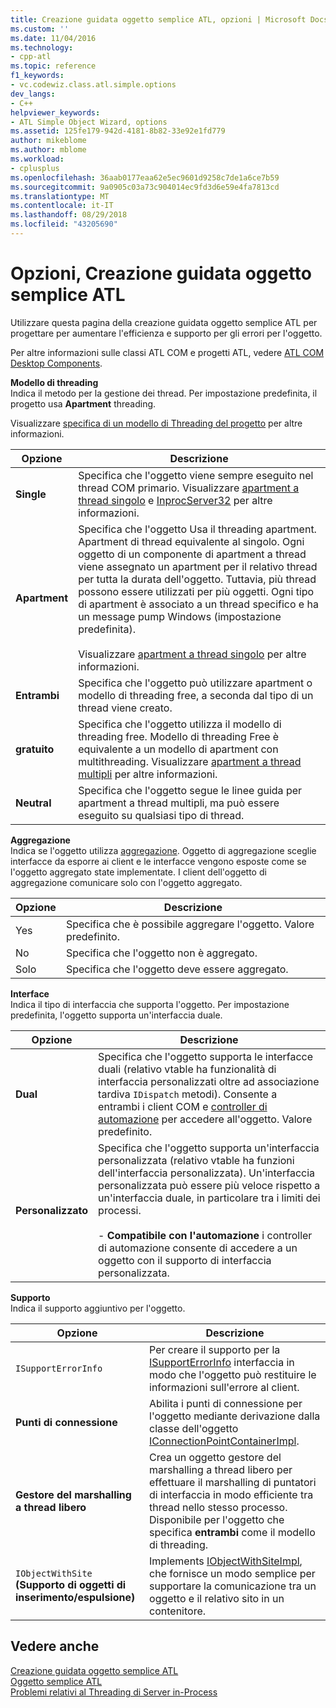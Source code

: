 ```yaml
---
title: Creazione guidata oggetto semplice ATL, opzioni | Microsoft Docs
ms.custom: ''
ms.date: 11/04/2016
ms.technology:
- cpp-atl
ms.topic: reference
f1_keywords:
- vc.codewiz.class.atl.simple.options
dev_langs:
- C++
helpviewer_keywords:
- ATL Simple Object Wizard, options
ms.assetid: 125fe179-942d-4181-8b82-33e92e1fd779
author: mikeblome
ms.author: mblome
ms.workload:
- cplusplus
ms.openlocfilehash: 36aab0177eaa62e5ec9601d9258c7de1a6ce7b59
ms.sourcegitcommit: 9a0905c03a73c904014ec9fd3d6e59e4fa7813cd
ms.translationtype: MT
ms.contentlocale: it-IT
ms.lasthandoff: 08/29/2018
ms.locfileid: "43205690"
---
```

# <a name="options-atl-simple-object-wizard"></a>Opzioni, Creazione guidata oggetto semplice ATL
Utilizzare questa pagina della creazione guidata oggetto semplice ATL per progettare per aumentare l'efficienza e supporto per gli errori per l'oggetto.  
  
 Per altre informazioni sulle classi ATL COM e progetti ATL, vedere [ATL COM Desktop Components](../../atl/atl-com-desktop-components.md).  
  
 **Modello di threading**  
 Indica il metodo per la gestione dei thread. Per impostazione predefinita, il progetto usa **Apartment** threading.  
  
 Visualizzare [specifica di un modello di Threading del progetto](../../atl/specifying-the-threading-model-for-a-project-atl.md) per altre informazioni.  
  
|Opzione|Descrizione|  
|------------|-----------------|  
|**Single**|Specifica che l'oggetto viene sempre eseguito nel thread COM primario. Visualizzare [apartment a thread singolo](/windows/desktop/com/single-threaded-apartments) e [InprocServer32](/windows/desktop/com/inprocserver32) per altre informazioni.|  
|**Apartment**|Specifica che l'oggetto Usa il threading apartment. Apartment di thread equivalente al singolo. Ogni oggetto di un componente di apartment a thread viene assegnato un apartment per il relativo thread per tutta la durata dell'oggetto. Tuttavia, più thread possono essere utilizzati per più oggetti. Ogni tipo di apartment è associato a un thread specifico e ha un message pump Windows (impostazione predefinita).<br /><br /> Visualizzare [apartment a thread singolo](/windows/desktop/com/single-threaded-apartments) per altre informazioni.|  
|**Entrambi**|Specifica che l'oggetto può utilizzare apartment o modello di threading free, a seconda dal tipo di un thread viene creato.|  
|**gratuito**|Specifica che l'oggetto utilizza il modello di threading free. Modello di threading Free è equivalente a un modello di apartment con multithreading. Visualizzare [apartment a thread multipli](/windows/desktop/com/multithreaded-apartments) per altre informazioni.|  
|**Neutral**|Specifica che l'oggetto segue le linee guida per apartment a thread multipli, ma può essere eseguito su qualsiasi tipo di thread.|  
  
 **Aggregazione**  
 Indica se l'oggetto utilizza [aggregazione](/windows/desktop/com/aggregation). Oggetto di aggregazione sceglie interfacce da esporre ai client e le interfacce vengono esposte come se l'oggetto aggregato state implementate. I client dell'oggetto di aggregazione comunicare solo con l'oggetto aggregato.  
  
|Opzione|Descrizione|  
|------------|-----------------|  
|Yes|Specifica che è possibile aggregare l'oggetto. Valore predefinito.|  
|No|Specifica che l'oggetto non è aggregato.|  
|Solo|Specifica che l'oggetto deve essere aggregato.|  
  
 **Interface**  
 Indica il tipo di interfaccia che supporta l'oggetto. Per impostazione predefinita, l'oggetto supporta un'interfaccia duale.  
  
|Opzione|Descrizione|  
|------------|-----------------|  
|**Dual**|Specifica che l'oggetto supporta le interfacce duali (relativo vtable ha funzionalità di interfaccia personalizzati oltre ad associazione tardiva `IDispatch` metodi). Consente a entrambi i client COM e [controller di automazione](../../mfc/automation-clients.md) per accedere all'oggetto. Valore predefinito.|  
|**Personalizzato**|Specifica che l'oggetto supporta un'interfaccia personalizzata (relativo vtable ha funzioni dell'interfaccia personalizzata). Un'interfaccia personalizzata può essere più veloce rispetto a un'interfaccia duale, in particolare tra i limiti dei processi.<br /><br /> -   **Compatibile con l'automazione** i controller di automazione consente di accedere a un oggetto con il supporto di interfaccia personalizzata.|  
  
 **Supporto**  
 Indica il supporto aggiuntivo per l'oggetto.  
  
|Opzione|Descrizione|  
|------------|-----------------|  
|`ISupportErrorInfo`|Per creare il supporto per la [ISupportErrorInfo](../../atl/reference/isupporterrorinfoimpl-class.md) interfaccia in modo che l'oggetto può restituire le informazioni sull'errore al client.|  
|**Punti di connessione**|Abilita i punti di connessione per l'oggetto mediante derivazione dalla classe dell'oggetto [IConnectionPointContainerImpl](../../atl/reference/iconnectionpointcontainerimpl-class.md).|  
|**Gestore del marshalling a thread libero**|Crea un oggetto gestore del marshalling a thread libero per effettuare il marshalling di puntatori di interfaccia in modo efficiente tra thread nello stesso processo. Disponibile per l'oggetto che specifica **entrambi** come il modello di threading.|  
|`IObjectWithSite` **(Supporto di oggetti di inserimento/espulsione)**|Implements [IObjectWithSiteImpl](../../atl/reference/iobjectwithsiteimpl-class.md), che fornisce un modo semplice per supportare la comunicazione tra un oggetto e il relativo sito in un contenitore.|  
  
## <a name="see-also"></a>Vedere anche  
 [Creazione guidata oggetto semplice ATL](../../atl/reference/atl-simple-object-wizard.md)   
 [Oggetto semplice ATL](../../atl/reference/adding-an-atl-simple-object.md)   
 [Problemi relativi al Threading di Server in-Process](/windows/desktop/com/in-process-server-threading-issues)


